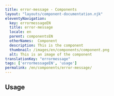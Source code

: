 ```yaml
---
title: error-message - Components
layout: "layouts/component-documentation.njk"
eleventyNavigation:
  key: errormessageEN
  title: error-message
  locale: en
  parent: componentsEN
  otherNames:  Component
  description: This is the component
  thumbnail: /images/en/components/component.png
  alt: This is an image of the component
translationKey: "errormessage"
tags: ['errormessageEN', 'usage']
permalink: /en/components/error-message/
---
```


## Usage